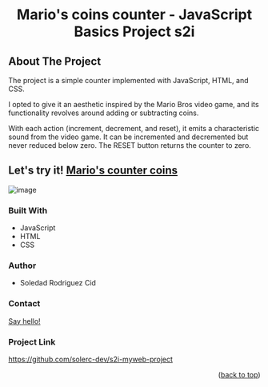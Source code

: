 
<h1 align="center"> Mario's coins counter - JavaScript Basics Project s2i </h1>

## About The Project

The project is a simple counter implemented with JavaScript, HTML, and CSS. 

I opted to give it an aesthetic inspired by the Mario Bros video game, and its functionality revolves around adding or subtracting coins.

With each action (increment, decrement, and reset), it emits a characteristic sound from the video game.
It can be incremented and decremented but never reduced below zero. The RESET button returns the counter to zero. 

## Let's try it! <a href="https://marioscoinscounter.netlify.app/" target="_blank">Mario's counter coins</a>

![image](https://github.com/solerc-dev/js.counter/assets/145294204/e3835f4c-abd4-43bd-9b04-58b36759b377)


### Built With
* JavaScript
* HTML
* CSS

### Author
* Soledad Rodriguez Cid

### Contact
<a href="https://goo.su/302vX0" target="_blank">Say hello!</a>

### Project Link
https://github.com/solerc-dev/s2i-myweb-project

<p align="right">(<a href="#readme-top">back to top</a>)</p>
